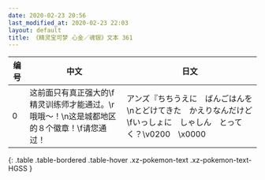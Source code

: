 ```yaml
---
date: 2020-02-23 20:56
last_modified_at: 2020-02-23 22:03
layout: default
title: 《精灵宝可梦 心金／魂银》文本 361
---
```

| 编号 | 中文 | 日文 |
| ---- | ---- | ---- |
| 0 | 这前面只有真正强大的\f精灵训练师才能通过。\r哦哦～！\n这是城都地区的８个徽章！\f请您通过！ | アンズ『ちちうえに　ばんごはんを\nとどけてきた　かえりなんだけど\fいっしょに　しゃしん　とってく？\v0200　\x0000 |
{: .table .table-bordered .table-hover .xz-pokemon-text .xz-pokemon-text-HGSS }